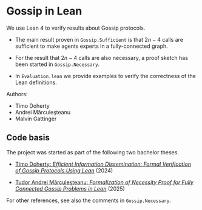 ﻿# Gossip in Lean

We use Lean 4 to verify results about Gossip protocols.

- The main result proven in `Gossip.Sufficient` is that $2n-4$ calls are sufficient to make agents experts in a fully-connected graph.

- For the result that $2n-4$ calls are also necessary, a proof sketch has been started in `Gossip.Necessary`.

- In `Evaluation.lean` we provide examples to verify the correctness of the Lean definitions.

Authors:

- Timo Doherty
- Andrei Mărculeşteanu
- Malvin Gattinger

## Code basis

The project was started as part of the following two bachelor theses.

- [Timo Doherty: *Efficient Information Dissemination: Formal Verification of Gossip Protocols Using Lean*](https://scripties.uba.uva.nl/search?id=record_54567) (2024)

- [Tudor Andrei Mărculeşteanu: *Formalization of Necessity Proof for Fully Connected Gossip Problems in Lean*](https://scripties.uba.uva.nl/search?id=record_55963) (2025)

For other references, see also the comments in `Gossip.Necessary`.
